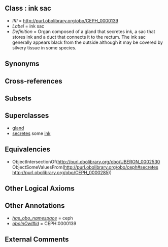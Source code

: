 
## Class : ink sac

 * *IRI* = http://purl.obolibrary.org/obo/CEPH_0000139
 * *Label* = ink sac
 * *Definition* = Organ composed of a gland that secretes ink, a sac that stores ink and a duct that connects it to the rectum. The ink sac generally appears black from the outside although it may be covered by silvery tissue in some species.

## Synonyms


## Cross-references


## Subsets


## Superclasses

 * [gland](../../UBERON/30/UBERON_0002530.md)
 * [secretes](../../es/ceph#secretes.md) some [ink](../../CEPH/85/CEPH_0000285.md)

## Equivalencies

 * ObjectIntersectionOf(<http://purl.obolibrary.org/obo/UBERON_0002530> ObjectSomeValuesFrom(<http://purl.obolibrary.org/obo/ceph#secretes> <http://purl.obolibrary.org/obo/CEPH_0000285>))

## Other Logical Axioms


## Other Annotations

 * *[has_obo_namespace](../../ce/oboInOwl#hasOBONamespace.md)* = ceph
 * *[oboInOwl#id](../../id/oboInOwl#id.md)* = CEPH:0000139

## External Comments


